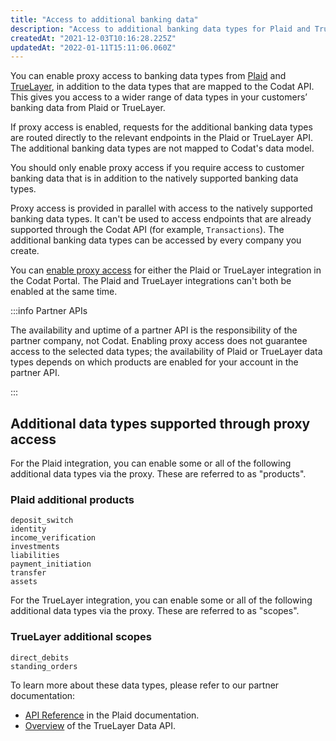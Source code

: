 ```yaml
---
title: "Access to additional banking data"
description: "Access to additional banking data types for Plaid and TrueLayer"
createdAt: "2021-12-03T10:16:28.225Z"
updatedAt: "2022-01-11T15:11:06.060Z"
---
```


You can enable proxy access to banking data types from [Plaid](/integrations/banking/plaid/banking-plaid) and [TrueLayer](/integrations/banking/truelayer/banking-truelayer), in addition to the data types that are mapped to the Codat API. This gives you access to a wider range of data types in your customers’ banking data from Plaid or TrueLayer.

If proxy access is enabled, requests for the additional banking data types are routed directly to the relevant endpoints in the Plaid or TrueLayer API. The additional banking data types are not mapped to Codat's data model.

You should only enable proxy access if you require access to customer banking data that is in addition to the natively supported banking data types.

Proxy access is provided in parallel with access to the natively supported banking data types. It can't be used to access endpoints that are already supported through the Codat API (for example, `Transactions`). The additional banking data types can be accessed by every company you create.

You can [enable proxy access](/integrations/banking/proxy-access-banking-data/) for either the Plaid or TrueLayer integration in the Codat Portal. The Plaid and TrueLayer integrations can't both be enabled at the same time.

:::info Partner APIs

The availability and uptime of a partner API is the responsibility of the partner company, not Codat. Enabling proxy access does not guarantee access to the selected data types; the availability of Plaid or TrueLayer data types depends on which products are enabled for your account in the partner API.

:::

## Additional data types supported through proxy access

For the Plaid integration, you can enable some or all of the following additional data types via the proxy. These are referred to as "products".

### Plaid additional products

```
deposit_switch
identity
income_verification
investments
liabilities
payment_initiation
transfer
assets
```

For the TrueLayer integration, you can enable some or all of the following additional data types via the proxy. These are referred to as "scopes".

### TrueLayer additional scopes

```
direct_debits
standing_orders
```

To learn more about these data types, please refer to our partner documentation:

- [API Reference](https://plaid.com/docs/api/) in the Plaid documentation.
- [Overview](https://docs.truelayer.com/docs/account-data-overview) of the TrueLayer Data API.

